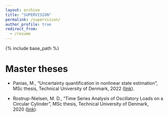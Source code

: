 ```yaml
---
layout: archive
title: "SUPERVISION"
permalink: /supervision/
author_profile: true
redirect_from:
  - /resume
---
```


{% include base_path %}

Master theses
====
* Panias, M., “Uncertainty quantification in nonlinear state estimation”, MSc thesis, Technical University of Denmark, 2022&nbsp;([link](https://findit.dtu.dk/en/catalog/63fea5d426c6e43bcadd42d5)).

* Rostrup-Nielsen, M. D., “Time Series Analysis of Oscillatory Loads on a Circular Cylinder”, MSc thesis, Technical University of Denmark, 2020&nbsp;([link](https://findit.dtu.dk/en/catalog/2599206775)).
